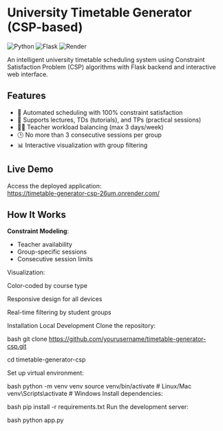 # University Timetable Generator (CSP-based)

![Python](https://img.shields.io/badge/python-3.9+-blue.svg)
![Flask](https://img.shields.io/badge/flask-2.0+-green.svg)
![Render](https://img.shields.io/badge/deployed%20on-render-5C4EE5.svg)

An intelligent university timetable scheduling system using Constraint Satisfaction Problem (CSP) algorithms with Flask backend and interactive web interface.

## Features

- 🎯 Automated scheduling with 100% constraint satisfaction
- 🏫 Supports lectures, TDs (tutorials), and TPs (practical sessions)
- 👨‍🏫 Teacher workload balancing (max 3 days/week)
- 🕒 No more than 3 consecutive sessions per group
- 📊 Interactive visualization with group filtering

## Live Demo

Access the deployed application:  
https://timetable-generator-csp-26um.onrender.com/

## How It Works

  **Constraint Modeling**:
   - Teacher availability
   - Group-specific sessions
   - Consecutive session limits

  
Visualization:

Color-coded by course type

Responsive design for all devices

Real-time filtering by student groups

Installation
Local Development
Clone the repository:

bash
git clone https://github.com/yourusername/timetable-generator-csp.git

cd timetable-generator-csp

Set up virtual environment:

bash
python -m venv venv
source venv/bin/activate  # Linux/Mac
venv\Scripts\activate     # Windows
Install dependencies:

bash
pip install -r requirements.txt
Run the development server:

bash
python app.py
